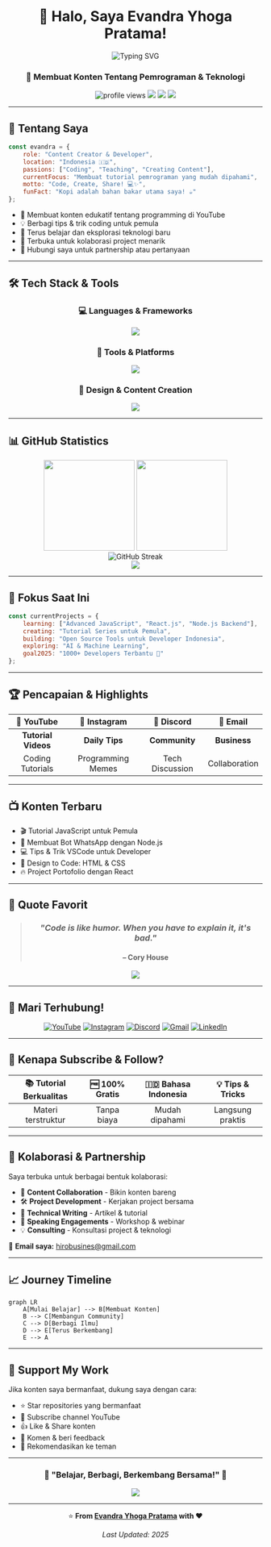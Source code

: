 <div align="center">
  
# 👋 Halo, Saya Evandra Yhoga Pratama!

<img src="https://readme-typing-svg.herokuapp.com?font=Fira+Code&size=32&duration=2800&pause=2000&color=A177FF&center=true&vCenter=true&width=940&lines=Content+Creator+%7C+Programmer+%7C+Tech+Enthusiast" alt="Typing SVG" />

### 🚀 Membuat Konten Tentang Pemrograman & Teknologi

<p align="center">
  <img src="https://komarev.com/ghpvc/?username=evandraPratama&label=Profile%20views&color=blueviolet&style=flat" alt="profile views" />
  <img src="https://img.shields.io/badge/Focus-Web%20Development-blue" />
  <img src="https.shields.io/badge/Lives-Indonesia-success" />
  <img src="https://img.shields.io/badge/Status-Available%20for%20Collaboration-brightgreen" />
</p>

</div>

---

## 💫 Tentang Saya

```javascript
const evandra = {
    role: "Content Creator & Developer",
    location: "Indonesia 🇮🇩",
    passions: ["Coding", "Teaching", "Creating Content"],
    currentFocus: "Membuat tutorial pemrograman yang mudah dipahami",
    motto: "Code, Create, Share! 💻✨",
    funFact: "Kopi adalah bahan bakar utama saya! ☕"
};
```

- 🎥 Membuat konten edukatif tentang programming di YouTube
- 💡 Berbagi tips & trik coding untuk pemula
- 🌱 Terus belajar dan eksplorasi teknologi baru
- 🤝 Terbuka untuk kolaborasi project menarik
- 📧 Hubungi saya untuk partnership atau pertanyaan

---

## 🛠️ Tech Stack & Tools

<div align="center">

### 💻 Languages & Frameworks
<img src="https://skillicons.dev/icons?i=js,html,css,nodejs,react,python,php,typescript" />

### 🔧 Tools & Platforms
<img src="https://skillicons.dev/icons?i=git,github,vscode,figma,mongodb,mysql,firebase,vercel" />

### 🎨 Design & Content Creation
<img src="https://skillicons.dev/icons?i=photoshop,premiere,ae" />

</div>

---

## 📊 GitHub Statistics

<div align="center">
  <img height="180em" src="https://github-readme-stats.vercel.app/api?username=Evandra19&show_icons=true&theme=tokyonight&include_all_commits=true&count_private=true"/>
  <img height="180em" src="https://github-readme-stats.vercel.app/api/top-langs/?username=evandraPratama&layout=compact&langs_count=8&theme=tokyonight"/>
</div>

<div align="center">
  <img src="https://github-readme-streak-stats.herokuapp.com/?user=Evandra19&theme=tokyonight" alt="GitHub Streak" />
</div>

<div align="center">
  <img src="https://github-readme-activity-graph.vercel.app/graph?username=Evandra19&theme=tokyo-night&hide_border=true" />
</div>

---

## 🎯 Fokus Saat Ini

```javascript
const currentProjects = {
    learning: ["Advanced JavaScript", "React.js", "Node.js Backend"],
    creating: "Tutorial Series untuk Pemula",
    building: "Open Source Tools untuk Developer Indonesia",
    exploring: "AI & Machine Learning",
    goal2025: "1000+ Developers Terbantu 🎯"
};
```

---

## 🏆 Pencapaian & Highlights

<div align="center">

| 🎥 YouTube | 📱 Instagram | 💬 Discord | 📧 Email |
|:---:|:---:|:---:|:---:|
| **Tutorial Videos** | **Daily Tips** | **Community** | **Business** |
| Coding Tutorials | Programming Memes | Tech Discussion | Collaboration |

</div>

---

## 📺 Konten Terbaru

<!-- YOUTUBE:START -->
- 🎬 Tutorial JavaScript untuk Pemula
- 🚀 Membuat Bot WhatsApp dengan Node.js
- 💻 Tips & Trik VSCode untuk Developer
- 🎨 Design to Code: HTML & CSS
- 🔥 Project Portofolio dengan React
<!-- YOUTUBE:END -->

---

## 💬 Quote Favorit

<div align="center">

> ### *"Code is like humor. When you have to explain it, it's bad."*
> #### – Cory House

<img src="https://quotes-github-readme.vercel.app/api?type=horizontal&theme=tokyonight" />

</div>

---

## 🤝 Mari Terhubung!

<div align="center">

[![YouTube](https://img.shields.io/badge/YouTube-FF0000?style=for-the-badge&logo=youtube&logoColor=white)](https://www.youtube.com/@tamagoofc)
[![Instagram](https://img.shields.io/badge/Instagram-%23E4405F?style=for-the-badge&logo=instagram&logoColor=white)](https://instagram.com/vanns01_)
[![Discord](https://img.shields.io/badge/Discord-7289DA?style=for-the-badge&logo=discord&logoColor=white)](https://discord.gg/evandra._)
[![Gmail](https://img.shields.io/badge/Gmail-D14836?style=for-the-badge&logo=gmail&logoColor=white)](mailto:hirobusines@gmail.com)
[![LinkedIn](https://img.shields.io/badge/LinkedIn-%230077B5?style=for-the-badge&logo=linkedin&logoColor=white)](-)

</div>

---

## 🎯 Kenapa Subscribe & Follow?

<div align="center">

| 📚 Tutorial Berkualitas | 🆓 100% Gratis | 🇮🇩 Bahasa Indonesia | 💡 Tips & Tricks |
|:---:|:---:|:---:|:---:|
| Materi terstruktur | Tanpa biaya | Mudah dipahami | Langsung praktis |

</div>

---

## 💼 Kolaborasi & Partnership

Saya terbuka untuk berbagai bentuk kolaborasi:

- 🎥 **Content Collaboration** - Bikin konten bareng
- 🛠️ **Project Development** - Kerjakan project bersama
- 📝 **Technical Writing** - Artikel & tutorial
- 🎤 **Speaking Engagements** - Workshop & webinar
- 💡 **Consulting** - Konsultasi project & teknologi

📩 **Email saya:** hirobusines@gmail.com

---

## 📈 Journey Timeline

```mermaid
graph LR
    A[Mulai Belajar] --> B[Membuat Konten]
    B --> C[Membangun Community]
    C --> D[Berbagi Ilmu]
    D --> E[Terus Berkembang]
    E --> A
```

---

## 🎁 Support My Work

Jika konten saya bermanfaat, dukung saya dengan cara:

- ⭐ Star repositories yang bermanfaat
- 🔔 Subscribe channel YouTube
- 👍 Like & Share konten
- 💬 Komen & beri feedback
- 🤝 Rekomendasikan ke teman

---

<div align="center">

### 🌟 "Belajar, Berbagi, Berkembang Bersama!" 🌟

<img src="https://capsule-render.vercel.app/api?type=waving&color=gradient&height=100&section=footer" />

---

⭐️ **From [Evandra Yhoga Pratama](https://github.com/evandraPratama) with ❤️**

*Last Updated: 2025*

</div>
